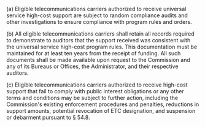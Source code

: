 (a) Eligible telecommunications carriers authorized to receive universal service high-cost support are subject to random compliance audits and other investigations to ensure compliance with program rules and orders.

(b) All eligible telecommunications carriers shall retain all records required to demonstrate to auditors that the support received was consistent with the universal service high-cost program rules. This documentation must be maintained for at least ten years from the receipt of funding. All such documents shall be made available upon request to the Commission and any of its Bureaus or Offices, the Administrator, and their respective auditors.

(c) Eligible telecommunications carriers authorized to receive high-cost support that fail to comply with public interest obligations or any other terms and conditions may be subject to further action, including the Commission's existing enforcement procedures and penalties, reductions in support amounts, potential revocation of ETC designation, and suspension or debarment pursuant to § 54.8.

